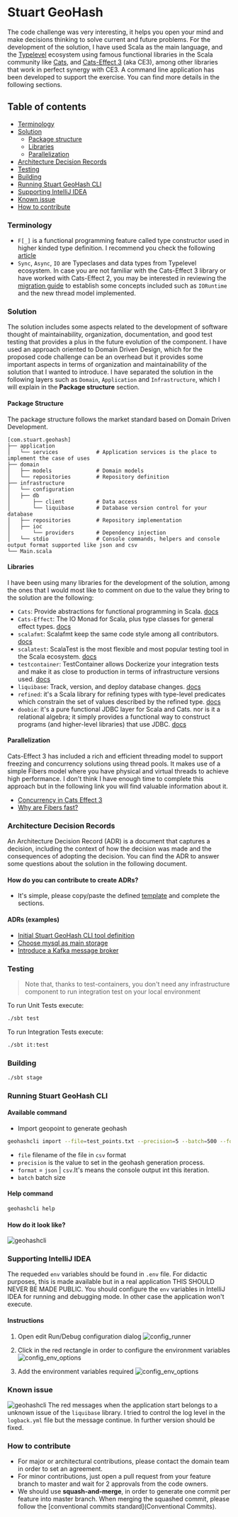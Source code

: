 # Stuart GeoHash
The code challenge was very interesting, it helps you open your mind and 
make decisions thinking to solve current and future problems. For the 
development of the solution, I have used Scala as the main language, and 
the [Typelevel](https://typelevel.org/) ecosystem using famous functional 
libraries in the Scala community like [Cats](https://typelevel.org/cats/),
and [Cats-Effect 3](https://typelevel.org/cats-effect/docs/getting-started) (aka CE3), 
among other libraries that work in perfect synergy with CE3. A command line application
has been developed to support the exercise. You can find more details in the 
following sections.

## Table of contents
- [Terminology](https://github.com/StuartHiring/scala-test-llfrometa89/blob/master/docs/Solution.md#terminology)
- [Solution](https://github.com/StuartHiring/scala-test-llfrometa89/blob/master/docs/Solution.md#solution)
  - [Package structure](https://github.com/StuartHiring/scala-test-llfrometa89/blob/master/docs/Solution.md#package-structure)
  - [Libraries](https://github.com/StuartHiring/scala-test-llfrometa89/blob/master/docs/Solution.md#libraries)
  - [Parallelization](https://github.com/StuartHiring/scala-test-llfrometa89/blob/master/docs/Solution.md#parallelization)
- [Architecture Decision Records](https://github.com/StuartHiring/scala-test-llfrometa89/blob/master/docs/Solution.md#architecture-decision-records)
- [Testing](https://github.com/StuartHiring/scala-test-llfrometa89/blob/master/docs/Solution.md#testing)
- [Building](https://github.com/StuartHiring/scala-test-llfrometa89/blob/master/docs/Solution.md#building)
- [Running Stuart GeoHash CLI](https://github.com/StuartHiring/scala-test-llfrometa89/blob/master/docs/Solution.md#running-stuart-geohash-cli)
- [Supporting IntelliJ IDEA](https://github.com/StuartHiring/scala-test-llfrometa89/blob/master/docs/Solution.md#running-stuart-geohash-cli)
- [Known issue](https://github.com/StuartHiring/scala-test-llfrometa89/blob/master/docs/Solution.md#known-issue)
- [How to contribute](https://github.com/StuartHiring/scala-test-llfrometa89/blob/master/docs/Solution.md#how-to-contribute)


### Terminology
- `F[_]` is a functional programming feature called type constructor used in higher kinded type definition.
  I recommend you check the following [article](https://www.47deg.com/blog/what-is-F-with-hole-in-scala/#what-is-a-type-constructor-_-or-a-higher-kinded-type-2)
- `Sync`, `Async`, `IO` are Typeclases and data types from Typelevel ecosystem.
  In case you are not familiar with the Cats-Effect 3 library or have worked with Cats-Effect 2,
  you may be interested in reviewing the [migration guide](https://typelevel.org/cats-effect/docs/migration-guide) 
  to establish some concepts included such as `IORuntime` and the new thread model implemented.

### Solution
The solution includes some aspects related to the development of software thought
of maintainability, organization, documentation,  and good test testing that provides
a plus in the future evolution of the component. I have used an approach oriented 
to Domain Driven Design, which for the proposed code challenge can be an overhead 
but it provides some important aspects in terms of organization and maintainability
of the solution that I wanted to introduce. I have separated the solution in the 
following layers such as `Domain`, `Application` and `Infrastructure`,
which I will explain in the **Package structure** section.

#### Package Structure
The package structure follows the market standard based on Domain Driven Development.
```
[com.stuart.geohash]
├── application
│   └── services            # Application services is the place to implement the case of uses
├── domain
│   ├── models              # Domain models
│   └── repositories        # Repository definition
├── infrastructure
│   └── configuration       
│   ├── db                  
│       ├── client          # Data access
│       └── liquibase       # Database version control for your database
│   ├── repositories        # Repository implementation
│   ├── ioc                 
│       └── providers       # Dependency injection 
│   └── stdio               # Console commands, helpers and console output format supported like json and csv
└── Main.scala
```
#### Libraries
I have been using many libraries for the development of the solution, among the ones 
that I would most like to comment on due to the value they bring to the solution are 
the following:
- `Cats`: Provide abstractions for functional programming in Scala. [docs](https://typelevel.org/cats/)
- `Cats-Effect`: The IO Monad for Scala, plus type classes for general effect types.  [docs](https://typelevel.org/cats-effect/docs/getting-started)
- `scalafmt`: Scalafmt keep the same code style among all contributors. [docs](https://scalameta.org/scalafmt/docs/installation.html)
- `scalatest`: ScalaTest is the most flexible and most popular testing tool in 
  the Scala ecosystem.  [docs](https://www.scalatest.org/)
- `testcontainer`: TestContainer allows Dockerize your integration tests and make it as close
  to production in terms of infrastructure versions used. [docs](https://www.testcontainers.org/)
- `liquibase`: Track, version, and deploy database changes. [docs](https://www.liquibase.org/)
- `refined`: it's a Scala library for refining types with type-level predicates which constrain the 
  set of values described by the refined type. [docs](https://github.com/fthomas/refined)
- `doobie`: it's a pure functional JDBC layer for Scala and Cats. nor is it a relational algebra; it simply 
  provides a functional way to construct programs (and higher-level libraries) that use JDBC. [docs](https://tpolecat.github.io/doobie/)

#### Parallelization
Cats-Effect 3 has included a rich and efficient threading model to support freezing and concurrency solutions using thread pools.
It makes use of a simple Fibers model where you have physical and virtual threads to achieve high performance.
I don't think I have enough time to complete this approach but in the following link you will find valuable information about it.
- [Concurrency in Cats Effect 3](https://typelevel.org/blog/2020/10/30/concurrency-in-ce3.html)
- [Why are Fibers fast?](https://typelevel.org/blog/2021/02/21/fibers-fast-mkay.html)

### Architecture Decision Records
An Architecture Decision Record (ADR) is a document that captures a decision, including the context of how the decision
was made and the consequences of adopting the decision. You can find the ADR to answer some questions about the solution
in the following document.

#### How do you can contribute to create ADRs?
- It's simple, please copy/paste the defined [template](adrs/template.md) and complete the sections.
#### ADRs (examples)
- [Initial Stuart GeoHash CLI tool definition](adrs/1.initial-component-definition.md)
- [Choose mysql as main storage](adrs/2.choose-mysql-as-main-database.md)
- [Introduce a Kafka message broker](adrs/3.introduce-a-kafka-message-broker.md)

### Testing
> Note that, thanks to test-containers, you don't need any infrastructure component to run integration test on
> your local environment

To run Unit Tests execute:
```sh
./sbt test
```
To run Integration Tests execute:
```sh
./sbt it:test
```
### Building
```sh
./sbt stage
```
### Running Stuart GeoHash CLI
#### Available command
- Import geopoint to generate geohash
```sh
geohashcli import --file=test_points.txt --precision=5 --batch=500 --format=csv
```
- `file` filename of the file in `csv` format
- `precision` is the value to set in the geohash generation process. 
- `format` = `json` | `csv`.It's means the console output int this iteration.
- `batch` batch size
#### Help command
```sh
geohashcli help
```
#### How do it look like?
![geohashcli](images/geohashcli.png)

### Supporting IntelliJ IDEA
The requeded `env` variables should be found in `.env` file. For didactic purposes, 
this is made available but in a real application THIS SHOULD NEVER BE MADE PUBLIC.
You should configure the `env` variables in IntelliJ IDEA for running and debugging mode.
In other case the application won't execute.

#### Instructions
1. Open edit Run/Debug configuration dialog
   ![config_runner](images/config_runner.png)
   
2. Click in the red rectangle in order to configure the environment variables 
   ![config_env_options](images/configurations.png)
   
3. Add the environment variables required
   ![config_env_options](images/env_var.png)
   
### Known issue
![geohashcli](images/known_issue.png)
The red messages when the application start belongs to a unknown issue of the `liquibase` library.
I tried to control the log level in the `logback.yml` file but the message continue. In further
version should be fixed.

### How to contribute
- For major or architectural contributions, please contact the domain team in order to set an agreement.
- For minor contributions, just open a pull request from your feature branch to master and wait for 
  2 approvals from the code owners.
- We should use **squash-and-merge**, in order to generate one commit per feature into  master branch. 
  When merging the squashed commit, please follow the [conventional commits standard](Conventional Commits).
